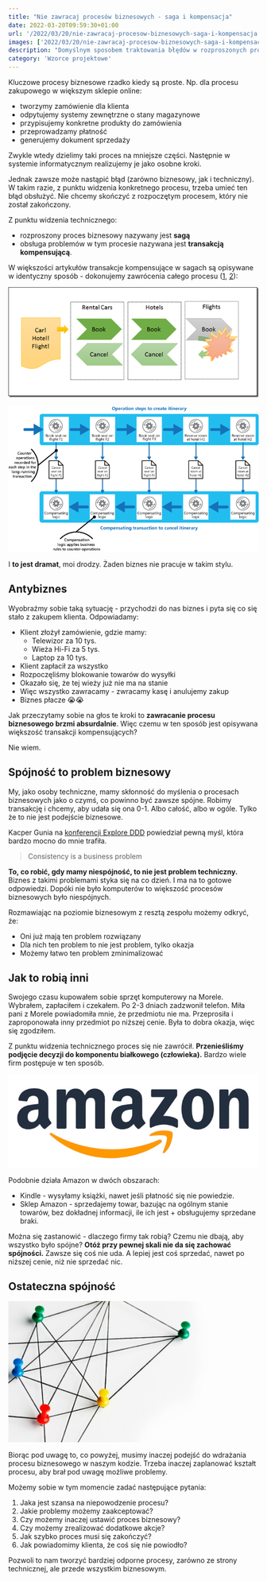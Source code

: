 ```yaml
---
title: "Nie zawracaj procesów biznesowych - saga i kompensacja"
date: 2022-03-20T09:59:30+01:00
url: '/2022/03/20/nie-zawracaj-procesow-biznesowych-saga-i-kompensacja'
images: ['2022/03/20/nie-zawracaj-procesow-biznesowych-saga-i-kompensacja/main.jpg']
description: "Domyślnym sposobem traktowania błędów w rozproszonych procesach biznesowych jest zawracanie całego procesu. I bardzo często jest to zła praktyka"
category: 'Wzorce projektowe'
---
```


Kluczowe procesy biznesowe rzadko kiedy są proste. Np. dla procesu zakupowego w większym sklepie online:
- tworzymy zamówienie dla klienta
- odpytujemy systemy zewnętrzne o stany magazynowe
- przypisujemy konkretne produkty do zamówienia
- przeprowadzamy płatność
- generujemy dokument sprzedaży

Zwykle wtedy dzielimy taki proces na mniejsze części. Następnie w systemie informatycznym realizujemy je jako osobne kroki.

Jednak zawsze może nastąpić błąd (zarówno biznesowy, jak i techniczny). W takim razie, z punktu widzenia konkretnego procesu, trzeba umieć ten błąd obsłużyć. Nie chcemy skończyć z rozpoczętym procesem, który nie został zakończony.

Z punktu widzenia technicznego:
- rozproszony proces biznesowy nazywany jest **sagą**
- obsługa problemów w tym procesie nazywana jest **transakcją kompensującą**.

W większości artykułów transakcje kompensujące w sagach są opisywane w identyczny sposób - dokonujemy zawrócenia całego procesu ([1](http://vasters.com/archive/Sagas.html), [2](https://docs.microsoft.com/en-us/azure/architecture/patterns/compensating-transaction)):

[![](saga1.png)](saga1.png)

[![](saga2.png)](saga2.png)

I **to jest dramat**, moi drodzy. Żaden biznes nie pracuje w takim stylu.

## Antybiznes

Wyobraźmy sobie taką sytuację - przychodzi do nas biznes i pyta się co się stało z zakupem klienta. Odpowiadamy:
- Klient złożył zamówienie, gdzie mamy:
    - Telewizor za 10 tys.
    - Wieża Hi-Fi za 5 tys.
    - Laptop za 10 tys.
- Klient zapłacił za wszystko
- Rozpoczęliśmy blokowanie towarów do wysyłki
- Okazało się, że tej wieży już nie ma na stanie
- Więc wszystko zawracamy - zwracamy kasę i anulujemy zakup
- Biznes płacze 😭😭

Jak przeczytamy sobie na głos te kroki to **zawracanie procesu biznesowego brzmi absurdalnie**. Więc czemu w ten sposób jest opisywana większość transakcji kompensujących?

Nie wiem.

## Spójność to problem biznesowy

My, jako osoby techniczne, mamy skłonność do myślenia o procesach biznesowych jako o czymś, co powinno być zawsze spójne. Robimy transakcję i chcemy, aby udała się ona 0-1. Albo całość, albo w ogóle. Tylko że to nie jest podejście biznesowe.

Kacper Gunia na [konferencji Explore DDD](https://www.youtube.com/watch?v=a1pRsAi9UVs) powiedział pewną myśl, która bardzo mocno do mnie trafiła.

> Consistency is a business problem

 **To, co robić, gdy mamy niespójność, to nie jest problem techniczny.** Biznes z takimi problemami styka się na co dzień. I ma na to gotowe odpowiedzi. Dopóki nie było komputerów to większość procesów biznesowych było niespójnych.

Rozmawiając na poziomie biznesowym z resztą zespołu możemy odkryć, że:

- Oni już mają ten problem rozwiązany
- Dla nich ten problem to nie jest problem, tylko okazja
- Możemy łatwo ten problem zminimalizować

## Jak to robią inni

Swojego czasu kupowałem sobie sprzęt komputerowy na Morele. Wybrałem, zapłaciłem i czekałem. Po 2-3 dniach zadzwonił telefon. Miła pani z Morele powiadomiła mnie, że przedmiotu nie ma. Przeprosiła i zaproponowała inny przedmiot po niższej cenie. Była to dobra okazja, więc się zgodziłem.

Z punktu widzenia technicznego proces się nie zawrócił. **Przenieśliśmy podjęcie decyzji do komponentu białkowego (człowieka).** Bardzo wiele firm postępuje w ten sposób.

[![](amazon.png)](amazon.png)

Podobnie działa Amazon w dwóch obszarach:

- Kindle - wysyłamy książki, nawet jeśli płatność się nie powiedzie.
- Sklep Amazon - sprzedajemy towar, bazując na ogólnym stanie towarów, bez dokładnej informacji, ile ich jest + obsługujemy sprzedane braki.

Można się zastanowić - dlaczego firmy tak robią? Czemu nie dbają, aby wszystko było spójne? **Otóż przy pewnej skali nie da się zachować spójności.** Zawsze się coś nie uda. A lepiej jest coś sprzedać, nawet po niższej cenie, niż nie sprzedać nic.

## Ostateczna spójność

[![](consistency.jpg)](consistency.jpg)

Biorąc pod uwagę to, co powyżej, musimy inaczej podejść do wdrażania procesu biznesowego w naszym kodzie. Trzeba inaczej zaplanować kształt procesu, aby brał pod uwagę możliwe problemy.

Możemy sobie w tym momencie zadać następujące pytania:

1. Jaka jest szansa na niepowodzenie procesu?
2. Jakie problemy możemy zaakceptować?
3. Czy możemy inaczej ustawić proces biznesowy?
4. Czy możemy zrealizować dodatkowe akcje?
5. Jak szybko proces musi się zakończyć?
6. Jak powiadomimy klienta, że coś się nie powiodło?

Pozwoli to nam tworzyć bardziej odporne procesy, zarówno ze strony technicznej, ale przede wszystkim biznesowym.